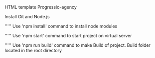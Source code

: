 HTML template Progressio-agency



Install Git and Node.js

'''''
Use 'npm install' command to install node modules

'''''
Use 'npm start' command to start project on virtual server

'''''
Use 'npm run build' command to make Build of project. Build folder located in the root directory
